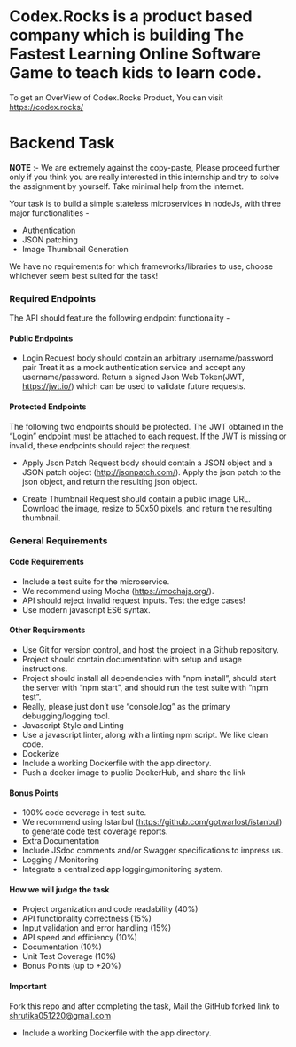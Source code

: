 # Codex.Rocks is a product based company which is building The Fastest Learning Online Software Game to teach kids to learn code.
To get an OverView of Codex.Rocks Product, You can visit https://codex.rocks/

# Backend Task

**NOTE** :- We are extremely against the copy-paste, Please proceed further only if you think you are really interested in this internship and try to solve the assignment by yourself. Take minimal help from the internet.

Your task is to build a simple stateless microservices in nodeJs, with three major functionalities -
- Authentication
- JSON patching
- Image Thumbnail Generation

We have no requirements for which frameworks/libraries to use, choose whichever seem best suited for the task!

### Required Endpoints

The API should feature the following endpoint functionality -

#### Public Endpoints
- Login
Request body should contain an arbitrary username/password pair
Treat it as a mock authentication service and accept any username/password.
Return a signed Json Web Token(JWT, https://jwt.io/) which can be used to validate future requests.


#### Protected Endpoints
The following two endpoints should be protected. The JWT obtained in the “Login” endpoint must be attached to each request.  If the JWT is missing or invalid, these endpoints should reject the request.

- Apply Json Patch
Request body should contain a JSON object and a JSON patch object (http://jsonpatch.com/).
Apply the json patch to the json object, and return the resulting json object.

- Create Thumbnail
Request should contain a public image URL.
Download the image, resize to 50x50 pixels, and return the resulting thumbnail.


### General Requirements


#### Code Requirements
- Include a test suite for the microservice.
- We recommend using Mocha (https://mochajs.org/).
- API should reject invalid request inputs.  Test the edge cases!
- Use modern javascript ES6 syntax.


#### Other Requirements
- Use Git for version control, and host the project in a Github repository.
- Project should contain documentation with setup and usage instructions.
- Project should install all dependencies with “npm install”, should start the server with “npm start”, and should run the test suite with “npm test”.
- Really, please just don’t use “console.log” as the primary debugging/logging tool.
- Javascript Style and Linting
- Use a javascript linter, along with a linting npm script. We like clean code.
- Dockerize
- Include a working Dockerfile with the app directory.
- Push a docker image to public DockerHub, and share the link


#### Bonus Points
- 100% code coverage in test suite.
- We recommend using Istanbul (https://github.com/gotwarlost/istanbul) to generate code test coverage reports.
- Extra Documentation
- Include JSdoc comments and/or Swagger specifications to impress us.
- Logging / Monitoring
- Integrate a centralized app logging/monitoring system.



#### How we will judge the task
- Project organization and code readability (40%)
- API functionality correctness (15%)
- Input validation and error handling (15%)
- API speed and efficiency (10%)
- Documentation (10%)
- Unit Test Coverage (10%)
- Bonus Points (up to +20%)


#### Important
Fork this repo and after completing the task, Mail the GitHub forked link to shrutika051220@gmail.com

- Include a working Dockerfile with the app directory.
